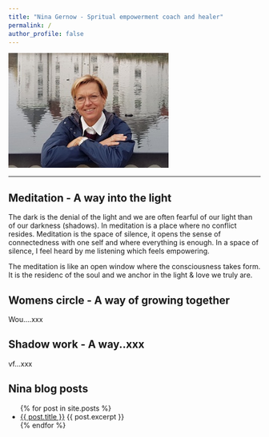 ```yaml
---
title: "Nina Gernow - Spritual empowerment coach and healer"
permalink: /
author_profile: false
---
```


![Nina Gernow](images/nina-gernow-photo-small01.jpg)

---

## Meditation - A way into the light
  
The dark is the denial of the light and we are often fearful of our light than of our darkness (shadows). In meditation is a place where no conflict resides. Meditation is the space of silence, it opens the sense of connectedness with one self and where everything is enough. In a space of silence, I feel heard by me listening which feels empowering.

The meditation is like an open window where the consciousness takes form. It is the residenc of the soul and we anchor in the light & love we truly are.

## Womens circle - A way of growing together

Wou....xxx

## Shadow work - A way..xxx

vf...xxx

## Nina blog posts

<ul>
  {% for post in site.posts %}
    <li>
      <a href="{{ post.url }}">{{ post.title }}</a>
      {{ post.excerpt }}
    </li>
  {% endfor %}
</ul>
